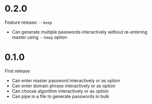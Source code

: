 # 0.2.0

Feature release: `--keep`

- Can generate multiple passwords interactively without re-entering master using `--keep` option

# 0.1.0

First release

- Can enter master password interactively or as option
- Can enter domain phrase interactively or as option
- Can choose algorithm interactively or as option
- Can pipe in a file to generate passwords in bulk
